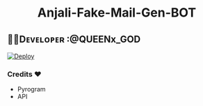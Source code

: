 <center><h1>Anjali-Fake-Mail-Gen-BOT</h1></center>                                         


## 👨‍💻Dᴇᴠᴇʟᴏᴘᴇʀ :@QUEENx_GOD

[![Deploy](https://www.herokucdn.com/deploy/button.svg)](https://heroku.com/deploy)
 
 
 ###  Credits ❤
 - Pyrogram
 - API

 

